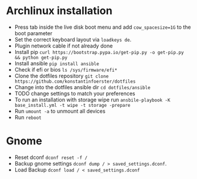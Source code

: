# Archlinux installation

* Press tab inside the live disk boot menu and add `cow_spacesize=1G` to the boot parameter
* Set the correct keyboard layout via `loadkeys de`.  
* Plugin network cable if not already done
* Install pip `curl https://bootstrap.pypa.io/get-pip.py -o get-pip.py && python get-pip.py`
* Install ansible `pip install ansible`
* Check if efi or bios `ls /sys/firmware/efi*`
* Clone the dotfiles repository `git clone https://github.com/konstantinfoerster/dotfiles`
* Change into the dotfiles ansible dir `cd dotfiles/ansible`
* TODO change settings to match your preferences
* To run an installation with storage wipe run `ansbile-playbook -K base_install.yml -t wipe -t storage -prepare`
* Run `umount -a` to unmount all devices
* Run `reboot`

# Gnome

* Reset dconf `dconf reset -f /`
* Backup gnome settings `dconf dump / > saved_settings.dconf`.
* Load Backup `dconf load / < saved_settings.dconf`